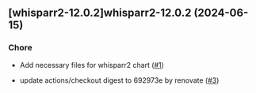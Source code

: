 

## [whisparr2-12.0.2]whisparr2-12.0.2 (2024-06-15)

### Chore



- Add necessary files for whisparr2 chart ([#1](https://github.com/truecharts/charts/issues/1))

- update actions/checkout digest to 692973e by renovate ([#3](https://github.com/truecharts/charts/issues/3))